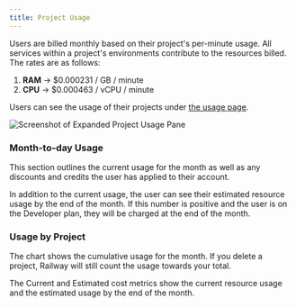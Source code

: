 ```yaml
---
title: Project Usage
---
```


Users are billed monthly based on their project's per-minute usage.  All services within a project's environments contribute to the resources billed. The rates are as follows:
1. **RAM** → $0.000231 / GB / minute
2. **CPU** → $0.000463 / vCPU / minute

Users can see the usage of their projects under <a href="https://railway.app/account/usage" target="_blank">the usage page</a>.

<Image src="https://res.cloudinary.com/railway/image/upload/v1631917786/docs/project-usage_gd43fq.png"
alt="Screenshot of Expanded Project Usage Pane"
layout="intrinsic"
width={491} height={286} quality={80} />

### Month-to-day Usage

This section outlines the current usage for the month as well as any discounts and credits the user has applied to their account.

In addition to the current usage, the user can see their estimated resource usage by the end of the month. If this number is positive and the user is on the Developer plan, they will be charged at the end of the month.


### Usage by Project
The chart shows the cumulative usage for the month. If you delete a project, Railway will still count the usage towards your total.

The Current and Estimated cost metrics show the current resource usage and the estimated usage by the end of the month.
